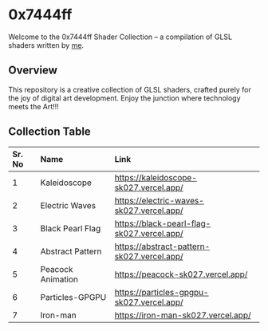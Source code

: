 # 0x7444ff

Welcome to the 0x7444ff Shader Collection – a compilation of GLSL shaders written by [me](https://github.com/SahilK-027).

## Overview

This repository is a creative collection of GLSL shaders, crafted purely for the joy of digital art development. Enjoy the junction where technology meets the Art!!!

## Collection Table

| Sr. No | Name                   | Link                                      |
|:-------|:-----------------------|:------------------------------------------|
| 1      | Kaleidoscope           | https://kaleidoscope-sk027.vercel.app/    |
| 2      | Electric Waves         | https://electric-waves-sk027.vercel.app/  |
| 3      | Black Pearl Flag       | https://black-pearl-flag-sk027.vercel.app/|
| 4      | Abstract Pattern       | https://abstract-pattern-sk027.vercel.app/|
| 5      | Peacock Animation      | https://peacock-sk027.vercel.app/         |
| 6      | Particles-GPGPU        | https://particles-gpgpu-sk027.vercel.app/ |
| 7      | Iron-man               | https://iron-man-sk027.vercel.app/        |
